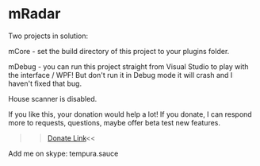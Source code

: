 mRadar
======

Two projects in solution:

mCore - set the build directory of this project to your plugins folder.

mDebug - you can run this project straight from Visual Studio to play with the interface / WPF!  But don't run it in Debug mode it will crash and I haven't fixed that bug.

House scanner is disabled.  

If you like this, your donation would help a lot!  If you donate, I can respond more to requests, questions, maybe offer beta test new features.

>>[Donate Link](https://www.paypalobjects.com/js/external/paypal-button.min.js?merchant=XN7WUBK9LJTUY)<<

Add me on skype: tempura.sauce
